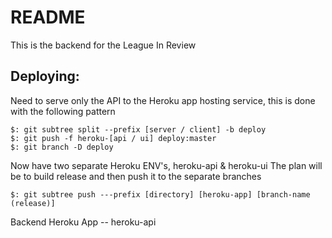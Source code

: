 # README

This is the backend for the League In Review

## Deploying:

Need to serve only the API to the Heroku app hosting service, this is done with the following pattern
```
$: git subtree split --prefix [server / client] -b deploy
$: git push -f heroku-[api / ui] deploy:master
$: git branch -D deploy
```

Now have two separate Heroku ENV's, heroku-api & heroku-ui
The plan will be to build release and then push it to the separate branches
```
$: git subtree push ---prefix [directory] [heroku-app] [branch-name (release)]
```

Backend Heroku App -- heroku-api

